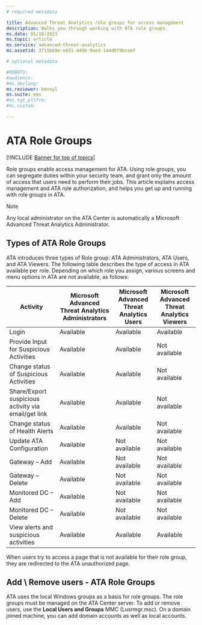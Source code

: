 ```yaml
---
# required metadata

title: Advanced Threat Analytics role groups for access management
description: Walks you through working with ATA role groups.
ms.date: 01/10/2023
ms.topic: article
ms.service: advanced-threat-analytics
ms.assetid: 3715b69e-e631-449b-9aed-144d0f9bcee7

# optional metadata

#ROBOTS:
#audience:
#ms.devlang:
ms.reviewer: bennyl
ms.suite: ems
#ms.tgt_pltfrm:
#ms.custom:

---
```


# ATA Role Groups


[!INCLUDE [Banner for top of topics](includes/banner.md)]

Role groups enable access management for ATA. Using role groups, you can segregate duties within your security team, and grant only the amount of access that users need to perform their jobs. This article explains access management and ATA role authorization, and helps you get up and running with role groups in ATA.

> [!NOTE]
> Any local administrator on the ATA Center is automatically a Microsoft Advanced Threat Analytics Administrator.

## Types of ATA Role Groups 

ATA introduces three types of Role group: ATA Administrators, ATA Users, and ATA Viewers. The following table describes the type of access in ATA available per role. Depending on which role you assign, various screens and menu options in ATA are not available, as follows:

|Activity |Microsoft Advanced Threat Analytics Administrators|Microsoft Advanced Threat Analytics Users|Microsoft Advanced Threat Analytics Viewers|
|----|----|----|----|
|Login|Available|Available|Available|
|Provide Input for Suspicious Activities|Available|Available|Not available|
|Change status of Suspicious Activities|Available|Available|Not available|
|Share/Export suspicious activity via email/get link|Available|Available|Not available|
|Change status of Health Alerts|Available|Available|Not available|
|Update ATA Configuration|Available|Not available|Not available|
|Gateway – Add|Available|Not available|Not available|
|Gateway – Delete |Available|Not available|Not available|
|Monitored DC – Add |Available|Not available|Not available|
|Monitored DC – Delete|Available|Not available|Not available|
|View alerts and suspicious activities|Available|Available|Available|


When users try to access a page that is not available for their role group, they are redirected to the ATA unauthorized page. 

## Add \ Remove users - ATA Role Groups 

ATA uses the local Windows groups as a basis for role groups. The role groups must be managed on the ATA Center server.
To add or remove users, use the **Local Users and Groups** MMC (Lusrmgr.msc). On a domain joined machine, you can add domain accounts as well as local accounts. 

